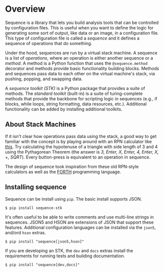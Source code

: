 # Overview

Sequence is a library that lets you build analysis tools that can be controlled by configuration files.
This is useful when you want to define the logic for generating some sort of output, like data or an image, in a configuration file.
This type of configuration file is called a *sequence* and it defines a sequence of operations that do something.


Under the hood, sequences are run by a virtual stack machine.
A sequence is a list of *operations*, where an operation is either another sequence or a *method*.
A method is a Python function that uses the `@sequence.method` decorator and methods provide basic functionality building blocks.
Methods and sequences pass data to each other on the virtual machine's stack, via pushing, popping, and swapping data.

A *sequence toolkit (STK)* is a Python package that provides a suite of methods.
The *standard toolkit* (built-in) is a suite of turing-complete methods that provide the backbone for scripting logic in sequences (e.g., if blocks, while loops, string formatting, data resources, etc.).
Additional functionality can be added by installing additional toolkits.

## About Stack Machines

If it isn't clear how operations pass data using the stack, a good way to get familiar with the concept is by playing around with an RPN calculator like [this](http://www.alcula.com/calculators/rpn/). Try calculating the hypotenuse of a triangle with side length of 3 and 4 using the Pythagorean Theorem (the answer is *3, Enter, X, Enter, 4, Enter, X, +, SQRT*). Every button-press is equivalent to an operation in sequence.

The design of sequence took inspiration from these old RPN-style calculators as well as the
[FORTH](https://en.wikipedia.org/wiki/Forth_(programming_language)) programming language.


## Installing sequence
Sequence can be install using `pip`. The basic install supports JSON.

```console
$ pip install sequence-stk
```

It's often useful to be able to write comments and use multi-line strings in sequences.
JSON5 and HSON are extensions of JSON that support these features. 
Additional configuration languages can be installed via the `json5`, and/ord `hson` extras.

```console
$ pip install "sequence[json5,hson]"
```

If you are developing an STK, the `dev` and `docs` extras install the requirements for running tests and building documentation.

```console
$ pip install "sequence[dev,docs]"
```
